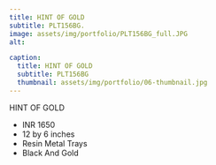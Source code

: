 ```yaml
---
title: HINT OF GOLD
subtitle: PLT156BG.
image: assets/img/portfolio/PLT156BG_full.JPG
alt: 

caption:
  title: HINT OF GOLD
  subtitle: PLT156BG
  thumbnail: assets/img/portfolio/06-thumbnail.jpg
---
```

HINT OF GOLD

- INR 1650
- 12 by 6 inches
- Resin Metal Trays
- Black And Gold